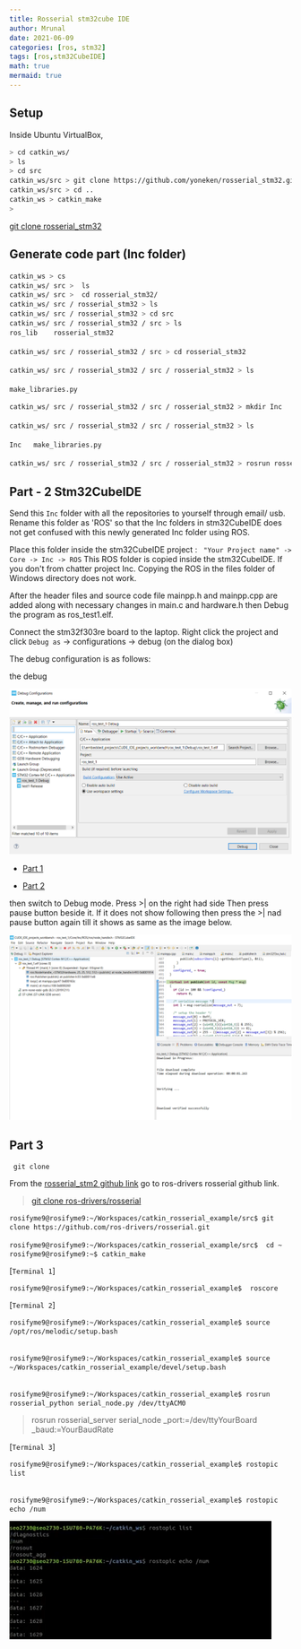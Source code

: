 ```yaml
---
title: Rosserial stm32cube IDE
author: Mrunal
date: 2021-06-09 
categories: [ros, stm32]
tags: [ros,stm32CubeIDE]
math: true
mermaid: true
---
```


## Setup
Inside Ubuntu VirtualBox, 
```sh
> cd catkin_ws/
> ls
> cd src
catkin_ws/src > git clone https://github.com/yoneken/rosserial_stm32.git
catkin_ws/src > cd ..
catkin_ws > catkin_make
>
```

[git clone rosserial_stm32](https://github.com/yoneken/rosserial_stm32)

## Generate code part (Inc folder)

```sh
catkin_ws > cs
catkin_ws/ src >  ls
catkin_ws/ src >  cd rosserial_stm32/
catkin_ws/ src / rosserial_stm32 > ls
catkin_ws/ src / rosserial_stm32 > cd src
catkin_ws/ src / rosserial_stm32 / src > ls
ros_lib    rosserial_stm32

catkin_ws/ src / rosserial_stm32 / src > cd rosserial_stm32

catkin_ws/ src / rosserial_stm32 / src / rosserial_stm32 > ls

make_libraries.py
```

```sh
catkin_ws/ src / rosserial_stm32 / src / rosserial_stm32 > mkdir Inc

catkin_ws/ src / rosserial_stm32 / src / rosserial_stm32 > ls

Inc   make_libraries.py

catkin_ws/ src / rosserial_stm32 / src / rosserial_stm32 > rosrun rosserial_stm32 make_libraries.py ~/catkin_ws/src/ rosserial_stm32/src/rosserial_stm32

```
## Part - 2 Stm32CubeIDE
 Send this `Inc` folder with all the repositories to yourself through email/ usb. 
 Rename this folder as 'ROS' so that the Inc folders in stm32CubeIDE does not get confused with this newly generated Inc folder using ROS. 

Place this folder inside the stm32CubeIDE project : ` "Your Project name" -> Core -> Inc -> ROS`
This ROS folder is copied inside the stm32CubeIDE. If you don't from chatter project Inc. 
Copying the ROS in the files folder of Windows directory does not work.

After the header files and source code file mainpp.h and mainpp.cpp are added along with necessary changes in main.c and hardware.h then Debug the program as ros_test1.elf. 

Connect the stm32f303re board to the laptop. 
Right click the project and click `Debug as` -> configurations -> debug (on the dialog box)

The debug configuration is as follows: 

the debug 

![image](\Images\ros_stm32cube\debug_configuration.PNG)



- [Part 1](https://www.youtube.com/watch?v=MZ3hHldJqO4)

- [Part 2](https://www.youtube.com/watch?v=7Nwue0bPGnU)

then switch to Debug mode. 
Press >| on the right had side 
Then press pause button beside it. 
If it does not show following then press the >| nad pause button again till it shows as same as the image below.

![image](\Images\ros_stm32cube\debug_1.PNG)

## Part 3
```
 git clone 

 ```
From the [rosserial_stm2 github link](https://github.com/seo2730/rosserial_stm32) go to ros-drivers rosserial github link.

 > [git clone ros-drivers/rosserial](https://github.com/ros-drivers/rosserial)

```
rosifyme9@rosifyme9:~/Workspaces/catkin_rosserial_example/src$ git clone https://github.com/ros-drivers/rosserial.git

rosifyme9@rosifyme9:~/Workspaces/catkin_rosserial_example/src$  cd ~
rosifyme9@rosifyme9:~$ catkin_make
```

[`Terminal 1`]
```
rosifyme9@rosifyme9:~/Workspaces/catkin_rosserial_example$  roscore
```
[`Terminal 2`]
```
rosifyme9@rosifyme9:~/Workspaces/catkin_rosserial_example$ source /opt/ros/melodic/setup.bash


rosifyme9@rosifyme9:~/Workspaces/catkin_rosserial_example$ source ~/Workspaces/catkin_rosserial_example/devel/setup.bash


rosifyme9@rosifyme9:~/Workspaces/catkin_rosserial_example$ rosrun rosserial_python serial_node.py /dev/ttyACM0

```

> rosrun rosserial_server serial_node _port:=/dev/ttyYourBoard _baud:=YourBaudRate

[`Terminal 3`]

```
rosifyme9@rosifyme9:~/Workspaces/catkin_rosserial_example$ rostopic list


rosifyme9@rosifyme9:~/Workspaces/catkin_rosserial_example$ rostopic echo /num

```

![image](\Images\ros_stm32cube\num.PNG)


